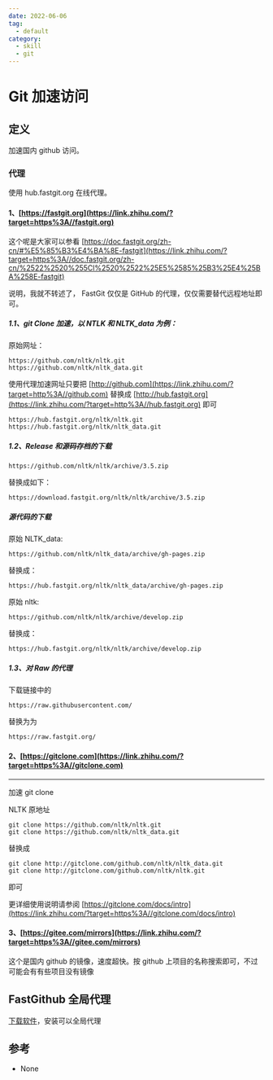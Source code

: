 ```yaml
---
date: 2022-06-06
tag:
  - default
category:
  - skill
  - git
---
```



# Git 加速访问


## 定义

加速国内 github 访问。

### 代理

使用 hub.fastgit.org 在线代理。

#### 1、**[https://fastgit.org](https://link.zhihu.com/?target=https%3A//fastgit.org)**

这个呢是大家可以参看 [https://doc.fastgit.org/zh-cn/#%E5%85%B3%E4%BA%8E-fastgit](https://link.zhihu.com/?target=https%3A//doc.fastgit.org/zh-cn/%2522%2520%255Cl%2520%2522%25E5%2585%25B3%25E4%25BA%258E-fastgit)

说明，我就不转述了， FastGit 仅仅是 GitHub 的代理，仅仅需要替代远程地址即可。

##### 1.1、git Clone 加速，以 NTLK 和 NLTK_data 为例：

原始网址：

```
https://github.com/nltk/nltk.git
https://github.com/nltk/nltk_data.git
```

使用代理加速网址只要把 [http://github.com](https://link.zhihu.com/?target=http%3A//github.com) 替换成 [http://hub.fastgit.org](https://link.zhihu.com/?target=http%3A//hub.fastgit.org) 即可

```
https://hub.fastgit.org/nltk/nltk.git
https://hub.fastgit.org/nltk/nltk_data.git
```

##### 1.2、Release 和源码存档的下载

```
https://github.com/nltk/nltk/archive/3.5.zip
```

替换成如下：

```
https://download.fastgit.org/nltk/nltk/archive/3.5.zip
```

##### 源代码的下载

原始 NLTK_data:

```
https://github.com/nltk/nltk_data/archive/gh-pages.zip
```

替换成：

```
https://hub.fastgit.org/nltk/nltk_data/archive/gh-pages.zip
```

原始 nltk:

```
https://github.com/nltk/nltk/archive/develop.zip
```

替换成：

```
https://hub.fastgit.org/nltk/nltk/archive/develop.zip
```

##### 1.3、对 Raw 的代理

下载链接中的

```
https://raw.githubusercontent.com/
```

替换为为

```
https://raw.fastgit.org/
```

#### 2、[https://gitclone.com](https://link.zhihu.com/?target=https%3A//gitclone.com)

----

加速 git clone

NLTK 原地址

```
git clone https://github.com/nltk/nltk.git
git clone https://github.com/nltk/nltk_data.git
```

替换成

```
git clone http://gitclone.com/github.com/nltk/nltk_data.git
git clone http://gitclone.com/github.com/nltk/nltk.git
```

即可

更详细使用说明请参阅 [https://gitclone.com/docs/intro](https://link.zhihu.com/?target=https%3A//gitclone.com/docs/intro)

#### 3、[https://gitee.com/mirrors](https://link.zhihu.com/?target=https%3A//gitee.com/mirrors)

这个是国内 github 的镜像，速度超快。按 github 上项目的名称搜索即可，不过可能会有有些项目没有镜像

## FastGithub 全局代理

[下载软件](https://github.com/dotnetcore/FastGithub/releases/tag/2.0.6)，安装可以全局代理

## 参考

- None
